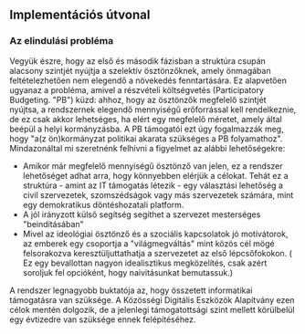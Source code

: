 ## Implementációs útvonal

### Az elindulási probléma

Vegyük észre, hogy az első és második fázisban a struktúra csupán alacsony szintjét nyújtja a szelektív ösztönzőknek, amely önmagában feltételezhetően nem elegendő a növekedés fenntartására. Ez alapvetően ugyanaz a probléma, amivel a részvételi költségvetés \(Participatory Budgeting. "PB"\) küzd: ahhoz, hogy az ösztönzők megfelelő szintjét nyújtsa, a rendszernek elegendő mennyiségű erőforrással kell rendelkeznie, de ez csak akkor lehetséges, ha elért egy megfelelő méretet, amely által beépül a helyi kormányzásba. A PB támogatói ezt úgy fogalmazzák meg, hogy "a\(z ön\)kormányzat politikai akarata szükséges a PB folyamathoz". Mindazonáltal mi szeretnénk felhívni a figyelmet az alábbi lehetőségekre:

* Amikor már megfelelő mennyiségű ösztönző van jelen, ez a rendszer lehetőséget adhat arra, hogy könnyebben elérjük a célokat. Tehát ez a struktúra - amint az IT támogatás létezik - egy választási lehetőség a civil szervezetek, szomszédságok vagy más szervezetek számára, mint egy demokratikus döntéshozatali platform.
* A jól irányzott külső segítség segíthet a szervezet mesterséges "beindításában"
* Mivel az ideológiai ösztönző és a szociális kapcsolatok jó motivátorok, az emberek egy csoportja a "világmegváltás" mint közös cél mögé felsorakozva keresztüljuttathatja a szervezetet az első lépcsőfokokon. \( Ez egy bevallottan nagyon idealisztikus megközelítés, csak azért soroljuk fel opcióként, hogy naivitásunkat bemutassuk.\)

A rendszer legnagyobb buktatója az, hogy összetett informatikai támogatásra van szüksége. A Közösségi Digitális Eszközök Alapítvány ezen célok mentén dolgozik, de a jelenlegi támogatottsági szint mellett körülbelül egy évtizedre van szüksége ennek felépítéséhez.

